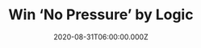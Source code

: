 ---
campaign-uuid: "c-891ee14d-0fbc-48cc-9cb9-50563a094a8c"
type: "Competition"
category: "Music"
date: "2020-08-31T06:00:00.000Z"
end-date: "2020-09-30T23:59:00.000Z"
disable-form: false
is_promoted: false
has_entry_page: true
title: "Win ‘No Pressure’ by Logic"
competition-description: "<p>Grammy-nominated, multi-platinum artist Logic gets back\
  \ to the roots of his craft with the completion of his new album ‘No Pressure’.\
  \ His new album represents a more laid-back and reinvigorated Logic – aka Sir Robert\
  \ Bryson Hall II – unafraid to question societal norms as well as his own self-worth.</p>\n\
  <p>Click below for a chance to win.</p>\n"
hero-header: "Win ‘No Pressure’ by Logic"
terms-confirmation: "N/A"
banner-img: "https://assets.expresslyapp.com/asset-b9bd38c0-35bf-457a-a693-d3bb270a3eda.jpg"
logo-left-href: "aaa.nme.com"
logo-left-image: "https://assets.expresslyapp.com/asset-3903c364-8a67-432d-ba80-26f2676c3e65.jpg"
logo-left-title: "NME AAA"
bg-image-hero: "https://assets.expresslyapp.com/asset-9b41a950-4c26-4380-a67f-1dd76e914bf4.jpg"
bg-image-first: "https://assets.expresslyapp.com/asset-dcd75953-c3de-49d7-b097-3b76a65334aa.jpg"
section1-content: "<p>Grammy-nominated, multi-platinum artist Logic gets back to the\
  \ roots of his craft with the completion of his new album. After six years of major\
  \ career accomplishments, including four #1 albums, 'No Pressure' finds Logic back\
  \ in the studio with renowned producer No I.D., who produced Logic's groundbreaking\
  \ RIAA gold debut album of 2014, 'Under Pressure'. Working again with No I.D., and\
  \ 6IX, 'No Pressure' is the full circle career moment for Logic, making the music\
  \ he loves when he's under 'no pressure'.</p>\n"
entry-title: "Win ‘No Pressure’ by Logic"
entry-content: "<p>Enter the draw to win ‘No Pressure’ by Logic by completing the\
  \ form below before 23:59 on the 30th of September 2020.</p>\n"
has-winner: false
prize-description: "‘No Pressure’ by Logic"
special-conditions: "Multiple entries are allowed up to one every day.\r\n\r\nThis\
  \ competition is also available on: https://club.expressly.io/competitions/logic-no-pressure"
country-restrictions:
- "GB"
---